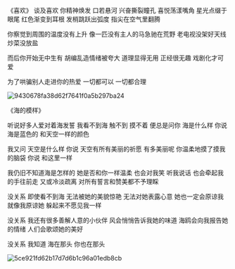 《喜欢》
谈及喜欢
你精神焕发 口若悬河
兴奋撕裂瞳孔 喜悦荡漾嘴角
星光点缀于眼尾 红色渐变到耳根
发梢跳跃出弧度 指尖在空气里翻腾

你察觉到周围的温度没有上升
像一匹没有主人的马急驰在荒野
老电视没架好天线
炒菜没放盐

而后你开始无中生有 
胡编乱造情绪被夸大 道理显得无用
正经很无趣 戏剧化才可爱

为了哄骗别人走进你的热爱
一切都可以 一切都合理

![9430678fa38d62f7641f0a5b297ba24](https://github.com/blachlachtea/blachlachtea.github.io/assets/174589953/97561d83-7b2a-49a2-95f9-132e0e7232ef)


《海的模样》

听说好多人爱对着海发誓
我看不到海 触不到 摸不着
便总是问你 海是什么样
你说 海是蓝色的
和天空一样的颜色

我又问 天空是什么样
你说 天空有所有美丽的祈愿
有多美丽呢
你温柔地摸了摸我的脑袋
你说 和这里一样

我仍旧不知道海是怎样的
她是否和你一样温柔
也会对我笑 听我说话
也会牵起我的手往前走
又或冷淡疏离
对所有誓言和赞美都不予理睬

没关系
即使看不到海 
无法被她的美貌惊艳
无法对她表露心意
她也一定会原谅我
就像我原谅她
躲起来不愿见我一样

没关系
我还有很多善解人意的小伙伴
风会悄悄告诉我她的味道
海鸥会向我报告她的情绪
人们会歌颂她的美好

没关系
我知道
海在那头
你也在那头

![5ce921fd62b17d7d6b1c96a01edb8cb](https://github.com/blachlachtea/blachlachtea.github.io/assets/174589953/d5ada891-1823-4e47-8864-290dcc58cab5)

<!-- ##{"timestamp":1483200000}## -->
